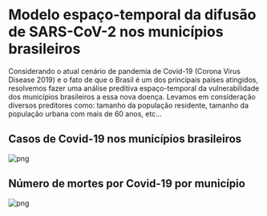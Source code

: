 # Modelo espaço-temporal da difusão de SARS-CoV-2 nos municípios brasileiros

Considerando o atual cenário de pandemia de Covid-19 (Corona Virus Disease 2019) e o fato de que o Brasil é um dos principais países atingidos, resolvemos fazer uma análise preditiva espaço-temporal da vulnerabilidade dos municípios brasileiros a essa nova doença. Levamos em consideração diversos preditores como: tamanho da população residente, tamanho da população urbana com mais de 60 anos, etc...

## Casos de Covid-19 nos municípios brasileiros
![png](figures_website/map_confirmed_03-01.png)

## Número de mortes por Covid-19 por município
![png](figures_website/map_deaths-01.png)

<script src="https://embed.github.com/view/geojson/grcolli/COVID-19/master/map.geojson"?height=500&width=700></script\>

## Diferença residual entre valores esperados (modelo) e valores observados
![png](figures_website/Residuals_RdBu_centered_03-01.png)
